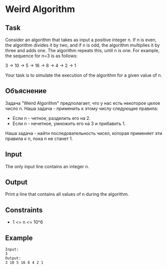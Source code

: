 # Weird Algorithm


## Task
Consider an algorithm that takes as input a positive integer n. 
If n is even, the algorithm divides it by two, and if n is odd, the algorithm multiplies it by three and adds one. 
The algorithm repeats this, until n is one. For example, the sequence for n=3 is as follows:

3 -> 10 -> 5 -> 16 -> 8 -> 4 -> 2 -> 1

Your task is to simulate the execution of the algorithm for a given value of n.


## Объяснение
Задача "Weird Algorithm" предполагает, что у нас есть некоторое целое число n.
Наша задача - применить к этому числу следующие правила:
- Если n - четное, разделить его на 2.
- Если n - нечетное, умножить его на 3 и прибавить 1.

Наша задача - найти последовательность чисел, которая применяет эти правила к n, пока n не станет 1.

## Input
The only input line contains an integer n.


## Output
Print a line that contains all values of n during the algorithm.


## Constraints
- 1 <= n <= 10^6



## Example
````
Input:
3
Output:
3 10 5 16 8 4 2 1
````